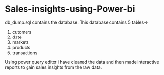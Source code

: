 # Sales-insights-using-Power-bi
db_dump.sql contains the database.
This database contains 5 tables->
1. cutomers
2. date
3. markets
4. products
5. transactions

Using power query editor i have cleaned the data and then made interactive reports to gain sales insights from the raw data.
